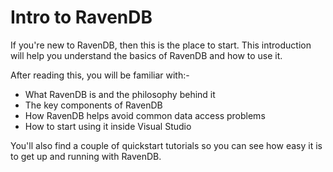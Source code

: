 ﻿
# Intro to RavenDB

If you're new to RavenDB, then this is the place to start. This introduction will help you understand the basics of RavenDB and how to use it.

After reading this, you will be familiar with:-
* What RavenDB is and the philosophy behind it
* The key components of RavenDB
* How RavenDB helps avoid common data access problems
* How to start using it inside Visual Studio

You'll also find a couple of quickstart tutorials so you can see how easy it is to get up and running with RavenDB.
